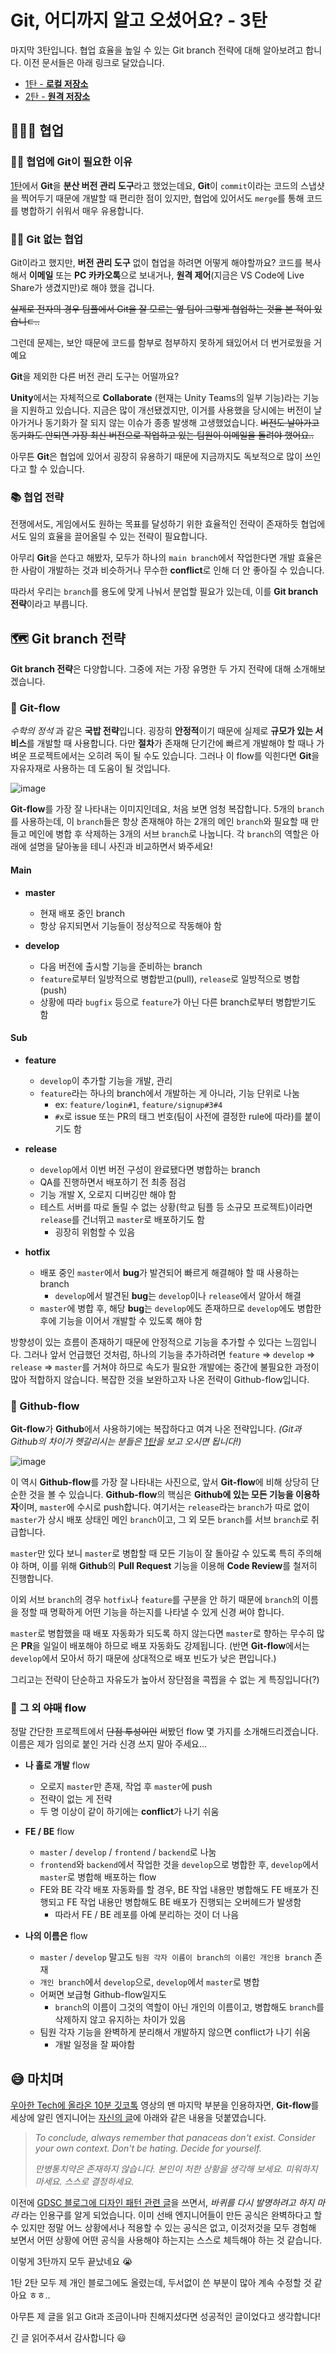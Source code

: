 # Git, 어디까지 알고 오셨어요? - 3탄

마지막 3탄입니다. 협업 효율을 높일 수 있는 Git branch 전략에 대해 알아보려고 합니다. 이전 문서들은 아래 링크로 달았습니다.

- [1탄 - **로컬 저장소**](https://github.com/GDSC-University-of-Seoul/2021-fall-frontend/blob/main/11_November/leemir-git-1.md)
- [2탄 - **원격 저장소**](https://github.com/GDSC-University-of-Seoul/2021-fall-frontend/blob/main/12_December/leemir-git-2.md)

## :people_holding_hands: 협업

### :raising_hand_man: 협업에 Git이 필요한 이유

[1탄](https://github.com/GDSC-University-of-Seoul/2021-fall-frontend/blob/main/11_November/leemir-git-1.md)에서 **Git**을 **분산 버전 관리 도구**라고 했었는데요, **Git**이 `commit`이라는 코드의 스냅샷을 찍어두기 때문에 개발할 때 편리한 점이 있지만, 협업에 있어서도 `merge`를 통해 코드를 병합하기 쉬워서 매우 유용합니다.

### :raising_hand_woman: Git 없는 협업

Git이라고 했지만, **버전 관리 도구** 없이 협업을 하려면 어떻게 해야할까요?
코드를 복사해서 **이메일** 또는 **PC 카카오톡**으로 보내거나, **원격 제어**(지금은 VS Code에 Live Share가 생겼지만)로 해야 했을 겁니다.

~~실제로 전자의 경우 팀플에서 Git을 잘 모르는 옆 팀이 그렇게 협업하는 것을 본 적이 있습니ㄷ..~~

그런데 문제는, 보안 때문에 코드를 함부로 첨부하지 못하게 돼있어서 더 번거로웠을 거예요

**Git**을 제외한 다른 버전 관리 도구는 어떨까요?

**Unity**에서는 자체적으로 **Collaborate** (현재는 Unity Teams의 일부 기능)라는 기능을 지원하고 있습니다. 지금은 많이 개선됐겠지만, 이거를 사용했을 당시에는 버전이 날아가거나 동기화가 잘 되지 않는 이슈가 종종 발생해 고생했었습니다. ~~버전도 날아가고 동기화도 안되면 가장 최신 버전으로 작업하고 있는 팀원이 이메일을 돌려야 했어요..~~

아무튼 **Git**은 협업에 있어서 굉장히 유용하기 때문에 지금까지도 독보적으로 많이 쓰인다고 할 수 있습니다.

### :books: 협업 전략

전쟁에서도, 게임에서도 원하는 목표를 달성하기 위한 효율적인 전략이 존재하듯 협업에서도 일의 효율을 끌어올릴 수 있는 전략이 필요합니다.

아무리 **Git**을 쓴다고 해봤자, 모두가 하나의 `main branch`에서 작업한다면 개발 효율은 한 사람이 개발하는 것과 비슷하거나 무수한 **conflict**로 인해 더 안 좋아질 수 있습니다.

따라서 우리는 `branch`를 용도에 맞게 나눠서 분업할 필요가 있는데, 이를 **Git branch 전략**이라고 부릅니다.

## :world_map: Git branch 전략

**Git branch 전략**은 다양합니다. 그중에 저는 가장 유명한 두 가지 전략에 대해 소개해보겠습니다.

### :bowl_with_spoon: Git-flow

_수학의 정석_ 과 같은 **국밥 전략**입니다. 굉장히 **안정적**이기 때문에 실제로 **규모가 있는 서비스**를 개발할 때 사용합니다. 다만 **절차**가 존재해 단기간에 빠르게 개발해야 할 때나 가벼운 프로젝트에서는 오히려 독이 될 수도 있습니다. 그러나 이 flow를 익힌다면 **Git**을 자유자재로 사용하는 데 도움이 될 것입니다.

![image](https://user-images.githubusercontent.com/42960217/152630186-1e73ea60-2eca-4848-9d49-17301c9ea555.png)

**Git-flow**를 가장 잘 나타내는 이미지인데요, 처음 보면 엄청 복잡합니다.
5개의 `branch`를 사용하는데, 이 `branch`들은 항상 존재해야 하는 2개의 메인 `branch`와 필요할 때 만들고 메인에 병합 후 삭제하는 3개의 서브 `branch`로 나눕니다. 각 `branch`의 역할은 아래에 설명을 달아놓을 테니 사진과 비교하면서 봐주세요!

#### Main

- **master**
  - 현재 배포 중인 branch
  - 항상 유지되면서 기능들이 정상적으로 작동해야 함

- **develop**
  - 다음 버전에 출시할 기능을 준비하는 branch
  - `feature`로부터 일방적으로 병합받고(pull), `release`로 일방적으로 병합(push)
  - 상황에 따라 `bugfix` 등으로 `feature`가 아닌 다른 branch로부터 병합받기도 함

#### Sub

- **feature**
  - `develop`이 추가할 기능을 개발, 관리
  - `feature`라는 하나의 branch에서 개발하는 게 아니라, 기능 단위로 나눔
    - ex: `feature/login#1`, `feature/signup#3#4`
    - `#x`로 issue 또는 PR의 태그 번호(팀이 사전에 결정한 rule에 따라)를 붙이기도 함

- **release**
  - `develop`에서 이번 버전 구성이 완료됐다면 병합하는 branch
  - QA를 진행하면서 배포하기 전 최종 점검
  - 기능 개발 X, 오로지 디버깅만 해야 함
  - 테스트 서버를 따로 돌릴 수 없는 상황(학교 팀플 등 소규모 프로젝트)이라면 `release`를 건너뛰고 `master`로 배포하기도 함
    - 굉장히 위험할 수 있음

- **hotfix**
  - 배포 중인 `master`에서 **bug**가 발견되어 빠르게 해결해야 할 때 사용하는 branch
    - `develop`에서 발견된 **bug**는 `develop`이나 `release`에서 알아서 해결
  - `master`에 병합 후, 해당 **bug**는 `develop`에도 존재하므로 `develop`에도 병합한 후에 기능을 이어서 개발할 수 있도록 해야 함

방향성이 있는 흐름이 존재하기 때문에 안정적으로 기능을 추가할 수 있다는 느낌입니다. 그러나 앞서 언급했던 것처럼, 하나의 기능을 추가하려면 `feature` => `develop` => `release` => `master`를 거쳐야 하므로 속도가 필요한 개발에는 중간에 불필요한 과정이 많아 적합하지 않습니다. 복잡한 것을 보완하고자 나온 전략이 Github-flow입니다.

### :green_salad: Github-flow

**Git-flow**가 **Github**에서 사용하기에는 복잡하다고 여겨 나온 전략입니다.
_(Git과 Github의 차이가 헷갈리시는 분들은 [1탄](https://github.com/GDSC-University-of-Seoul/2021-fall-frontend/blob/main/11_November/leemir-git-1.md)을 보고 오시면 됩니다!)_

![image](https://user-images.githubusercontent.com/42960217/152631286-ac6381af-f736-4b97-a65d-dd43fc0c82c0.png)

이 역시 **Github-flow**를 가장 잘 나타내는 사진으로, 앞서 **Git-flow**에 비해 상당히 단순한 것을 볼 수 있습니다. **Github-flow**의 핵심은 **Github에 있는 모든 기능을 이용하자**이며, `master`에 수시로 push합니다. 여기서는 `release`라는 `branch`가 따로 없이 `master`가 상시 배포 상태인 메인 `branch`이고, 그 외 모든 `branch`를 서브 `branch`로 취급합니다.

`master`만 있다 보니 `master`로 병합할 때 모든 기능이 잘 돌아갈 수 있도록 특히 주의해야 하며, 이를 위해 **Github**의 **Pull Request** 기능을 이용해 **Code Review**를 철저히 진행합니다.

이외 서브 `branch`의 경우 `hotfix`나 `feature`를 구분을 안 하기 때문에 `branch`의 이름을 정할 때 명확하게 어떤 기능을 하는지를 나타낼 수 있게 신경 써야 합니다.

`master`로 병합했을 때 배포 자동화가 되도록 하지 않는다면 `master`로 향하는 무수히 많은 **PR**을 일일이 배포해야 하므로 배포 자동화도 강제됩니다. (반면 **Git-flow**에서는 `develop`에서 모아서 하기 때문에 상대적으로 배포 빈도가 낮은 편입니다.)

그리고는 전략이 단순하고 자유도가 높아서 장단점을 콕찝을 수 없는 게 특징입니다(?)

### :rabbit2: 그 외 ~~야매~~ flow

정말 간단한 프로젝트에서 ~~단점 투성이인~~ 써봤던 flow 몇 가지를 소개해드리겠습니다.
이름은 제가 임의로 붙인 거라 신경 쓰지 말아 주세요...

- **나 홀로 개발** flow
  - 오로지 `master`만 존재, 작업 후 `master`에 push
  - 전략이 없는 게 전략
  - 두 명 이상이 같이 하기에는 **conflict**가 나기 쉬움

- **FE / BE** flow
  - `master` / `develop` / `frontend` / `backend`로 나눔
  - `frontend`와 `backend`에서 작업한 것을 `develop`으로 병합한 후, `develop`에서 `master`로 병합해 배포하는 flow
  - FE와 BE 각각 배포 자동화를 할 경우, BE 작업 내용만 병합해도 FE 배포가 진행되고 FE 작업 내용만 병합해도 BE 배포가 진행되는 오버헤드가 발생함
    - 따라서 FE / BE 레포를 아예 분리하는 것이 더 나음

- **나의 이름은** flow
  - `master` / `develop` 말고도 `팀원 각자 이름이 branch의 이름인 개인용 branch` 존재
  - `개인 branch`에서 `develop`으로, `develop`에서 `master`로 병합
  - 어쩌면 보급형 Github-flow일지도
    - `branch`의 이름이 그것의 역할이 아닌 개인의 이름이고, 병합해도 `branch`를 삭제하지 않고 유지하는 차이가 있음
  - 팀원 각자 기능을 완벽하게 분리해서 개발하지 않으면 conflict가 나기 쉬움
    - 개발 일정을 잘 짜야함

## :sweat_smile: 마치며

[우아한 Tech에 올라온 10분 깃코톡](https://youtu.be/jeaf8OXYO1g) 영상의 맨 마지막 부분을 인용하자면, **Git-flow**를 세상에 알린 엔지니어는 [자신의 글](https://nvie.com/posts/a-successful-git-branching-model/)에 아래와 같은 내용을 덧붙였습니다.

> _To conclude, always remember that panaceas don't exist. Consider your own context. Don't be hating. Decide for yourself._
>
> _만병통치약은 존재하지 않습니다. 본인이 처한 상황을 생각해 보세요. 미워하지 마세요. 스스로 결정하세요._

이전에 [GDSC 블로그에 디자인 패턴 관련 글](https://gdsc-university-of-seoul.github.io/React_Design_Pattern/)을 쓰면서, _바퀴를 다시 발명하려고 하지 마라_ 라는 인용구를 알게 되었습니다. 이미 선배 엔지니어들이 만든 공식은 완벽하다고 할 수 있지만 정말 어느 상황에서나 적용할 수 있는 공식은 없고, 이것저것을 모두 경험해 보면서 어떤 상황에 어떤 공식을 사용해야 하는지는 스스로 체득해야 하는 것 같습니다.

이렇게 3탄까지 모두 끝났네요 :sob:

1탄 2탄 모두 제 개인 블로그에도 올렸는데, 두서없이 쓴 부분이 많아 계속 수정할 것 같아요 ㅎㅎ..

아무튼 제 글을 읽고 Git과 조금이나마 친해지셨다면 성공적인 글이었다고 생각합니다!

긴 글 읽어주셔서 감사합니다 :smiley:

